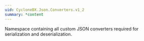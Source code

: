 ```yaml
---
uid: CycloneDX.Json.Converters.v1_2
summary: *content
---
```

Namespace containing all custom JSON converters required for serialization and
deserialization.
